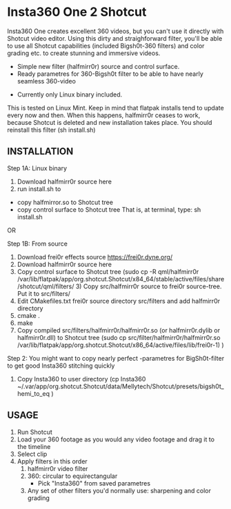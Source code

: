 
# Insta360 One 2 Shotcut

Insta360 One creates excellent 360 videos, but you can't use it directly with Shotcut video editor. Using this dirty and straighforward filter, you'll be able to use all Shotcut capabilities (included Bigsh0t-360 filters) and color grading etc. to create stunning and immersive videos.

+ Simple new filter (halfmirr0r) source and control surface.
+ Ready parametres for 360-Bigsh0t filter to be able to have nearly seamless 360-video 
- Currently only Linux binary included.


This is tested on Linux Mint. Keep in mind that flatpak installs tend to update every now and then. When this happens, halfmirr0r ceases to work, because Shotcut is deleted and new installation takes place. You should reinstall this filter (sh install.sh) 


INSTALLATION
------------

Step 1A: Linux binary
  1) Download halfmirr0r source here
  2) run install.sh to
  - copy halfmirror.so to Shotcut tree
  - copy control surface to Shotcut tree
That is, at terminal, type: sh install.sh


OR


Step 1B: From source
  1) Download frei0r effects source https://frei0r.dyne.org/
  2) Download halfmirr0r source here
  3) Copy control surface to Shotcut tree (sudo cp -R qml/halfmirr0r /var/lib/flatpak/app/org.shotcut.Shotcut/x84_64/stable/active/files/share/shotcut/qml/filters/   3) Copy src/halfmirr0r source to frei0r source-tree. Put it to src/filters/
  4) Edit CMakefiles.txt frei0r source directory src/filters and add halfmirr0r directory
  5) cmake .
  6) make
  7) Copy compiled src/filters/halfmirr0r/halfmirr0r.so (or halfmirr0r.dylib or halfmirr0r.dll) to Shotcut tree (sudo cp src/filter/halfmirr0r/halfmirr0r.so  /var/lib/flatpak/app/org.shotcut.Shotcut/x86_64/active/files/lib/frei0r-1)
)




Step 2: You might want to copy nearly perfect -parametres for BigSh0t-filter to get good Insta360 stitching quickly
   1) Copy Insta360 to user directory (cp Insta360 ~/.var/app/org.shotcut.Shotcut/data/Mellytech/Shotcut/presets/bigsh0t_hemi_to_eq )


USAGE
-----

1) Run Shotcut
2) Load your 360 footage as you would any video footage and drag it to the timeline
3) Select clip
4) Apply filters in this order
    1) halfmirr0r video filter
    2) 360: circular to equirectangular
         - Pick "Insta360" from saved parametres
    3) Any set of other filters you'd normally use: sharpening and color grading
      
      
